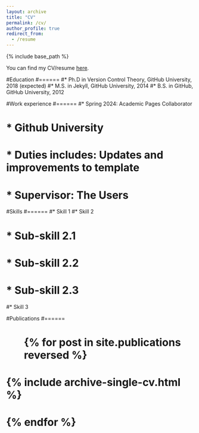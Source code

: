 ```yaml
---
layout: archive
title: "CV"
permalink: /cv/
author_profile: true
redirect_from:
  - /resume
---
```


{% include base_path %}

You can find my CV/resume [here](/files/_resume.pdf).

#Education
#======
#* Ph.D in Version Control Theory, GitHub University, 2018 (expected)
#* M.S. in Jekyll, GitHub University, 2014
#* B.S. in GitHub, GitHub University, 2012

#Work experience
#======
#* Spring 2024: Academic Pages Collaborator
#  * Github University
#  * Duties includes: Updates and improvements to template
#  * Supervisor: The Users
  
#Skills
#======
#* Skill 1
#* Skill 2
#  * Sub-skill 2.1
#  * Sub-skill 2.2
#  * Sub-skill 2.3
#* Skill 3

#Publications
#======
#  <ul>{% for post in site.publications reversed %}
#    {% include archive-single-cv.html %}
#  {% endfor %}</ul>
